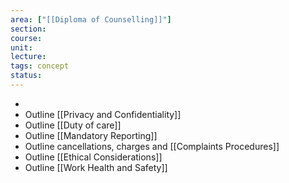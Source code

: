 ```yaml
---
area: ["[[Diploma of Counselling]]"]
section: 
course: 
unit: 
lecture: 
tags: concept
status:
---
```



- 
- Outline [[Privacy and Confidentiality]]
- Outline [[Duty of care]]
- Outline [[Mandatory Reporting]]
- Outline cancellations, charges and [[Complaints Procedures]]
- Outline [[Ethical Considerations]]
- Outline [[Work Health and Safety]]